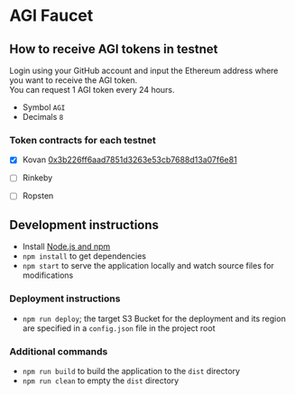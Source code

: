 # AGI Faucet

## How to receive AGI tokens in testnet
Login using your GitHub account and input the Ethereum address where you want to receive the AGI token.  
You can request 1 AGI token every 24 hours.

- Symbol `AGI`
- Decimals `8`

### Token contracts for each testnet
- [x] Kovan [0x3b226ff6aad7851d3263e53cb7688d13a07f6e81](https://kovan.etherscan.io/token/0x3b226ff6aad7851d3263e53cb7688d13a07f6e81)   
- [ ] Rinkeby  
- [ ] Ropsten  


## Development instructions
* Install [Node.js and npm](https://nodejs.org/)
* `npm install` to get dependencies
* `npm start` to serve the application locally and watch source files for modifications

### Deployment instructions
* `npm run deploy`; the target S3 Bucket for the deployment and its region are specified in a `config.json` file in the project root

### Additional commands
* `npm run build` to build the application to the `dist` directory
* `npm run clean` to empty the `dist` directory
